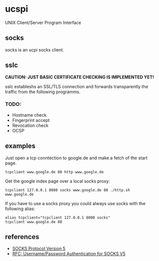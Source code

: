 # ucspi

UNIX Client/Server Program Interface

## socks

socks is an ucpi socks client.

## sslc

**CAUTION: JUST BASIC CERTIFICATE CHECKING IS IMPLEMENTED YET!**

sslc estableshs an SSL/TLS connection and forwards transparently the traffic
from the following programms.

### TODO:
 * Hostname check
 * Fingerprint accept
 * Revocation check
 * OCSP

## examples

Just open a tcp conntection to google.de and make a fetch of
the start page.

```shell
tcpclient www.google.de 80 http www.google.de
```

Get the google index page over a local socks proxy:

```shell
tcpclient 127.0.0.1 8080 socks www.google.de 80 ./http.sh www.google.de
```

If you have to use a socks proxy you could always use socks with the following
alias:

```shellscript
alias tcpclient="tcpclient 127.0.0.1 8080 socks"
tcpclient www.google.de 80
```

## references
 * [SOCKS Protocol Version 5](http://tools.ietf.org/html/rfc1928)
 * [RFC: Username/Password Authentication for SOCKS V5](https://tools.ietf.org/html/rfc1929)
